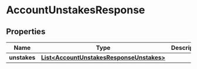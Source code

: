 

# AccountUnstakesResponse


## Properties

Name | Type | Description | Notes
------------ | ------------- | ------------- | -------------
**unstakes** | [**List&lt;AccountUnstakesResponseUnstakes&gt;**](AccountUnstakesResponseUnstakes.md) |  | 



